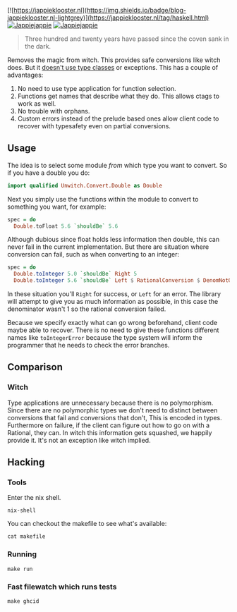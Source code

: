 [![https://jappieklooster.nl](https://img.shields.io/badge/blog-jappieklooster.nl-lightgrey)](https://jappieklooster.nl/tag/haskell.html)
[![Jappiejappie](https://img.shields.io/badge/twitch.tv-jappiejappie-purple?logo=twitch)](https://www.twitch.tv/jappiejappie)
[![Jappiejappie](https://img.shields.io/badge/discord-jappiejappie-black?logo=discord)](https://discord.gg/Hp4agqy)

> Three hundred and twenty years have passed since the coven sank in the dark. 

Removes the magic from witch.
This provides safe conversions like witch does.
But it [doesn't use type classes](https://www.haskellforall.com/2012/05/scrap-your-type-classes.html)
or exceptions.
This has a couple of advantages:

1. No need to use type application for function selection.
2. Functions get names that describe what they do.
   This allows ctags to work as well.
3. No trouble with orphans.
4. Custom errors instead of the prelude based ones allow client
   code to recover with typesafety even on partial conversions.
   
## Usage

The idea is to select some module *from* which type you want to convert.
So if you have a double you do:

```haskell
import qualified Unwitch.Convert.Double as Double

```
Next you simply use the functions within the module
to convert to something you want, for example:
```haskell
spec = do
  Double.toFloat 5.6 `shouldBe` 5.6
```
Although dubious since float holds less information
then double,
this can never fail in the current implementation.
But there are situation where conversion can fail,
such as when converting to an integer:
```haskell
spec = do
  Double.toInteger 5.0 `shouldBe` Right 5
  Double.toInteger 5.6 `shouldBe` Left $ RationalConversion $ DenomNotOne (5 % 6)
```

In these situation you'll `Right` for success, or `Left`
for an error.
The library will attempt to give you as much information
as possible,
in this case the denominator wasn't 1 so the rational
conversion failed.

Because we specify exactly what can go wrong beforehand,
client code maybe able to recover.
There is no need to give these functions different names
like `toIntegerError` because the type system
will inform the programmer that he needs to check the error
branches.

## Comparison 

### Witch

Type applications are unnecessary because there is no polymorphism.
Since there are no polymorphic types we don't need to distinct
between conversions that fail and conversions that don't,
This is encoded in types.
Furthermore on failure, if the client can figure out how to go on with a
Rational, they can.
In witch this information gets squashed, we happily provide it.
It's not an exception like witch implied.


## Hacking
### Tools
Enter the nix shell.
```
nix-shell
```
You can checkout the makefile to see what's available:
```
cat makefile
```

### Running
```
make run
```

### Fast filewatch which runs tests
```
make ghcid
```

